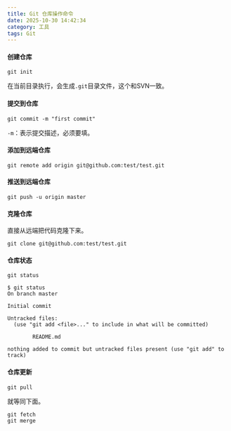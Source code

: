 ```yaml
---
title: Git 仓库操作命令
date: 2025-10-30 14:42:34
category: 工具
tags: Git
---
```


#### 创建仓库


```
git init
```

在当前目录执行，会生成`.git`目录文件，这个和SVN一致。

#### 提交到仓库

```
git commit -m "first commit"
```

`-m`：表示提交描述，必须要填。

#### 添加到远端仓库

```
git remote add origin git@github.com:test/test.git
```


#### 推送到远端仓库


```
git push -u origin master
```

#### 克隆仓库

直接从远端把代码克隆下来。


```
git clone git@github.com:test/test.git
```

#### 仓库状态


```
git status
```

```
$ git status
On branch master

Initial commit

Untracked files:
  (use "git add <file>..." to include in what will be committed)

        README.md

nothing added to commit but untracked files present (use "git add" to track)
```

#### 仓库更新

```
git pull
```
就等同下面。

```
git fetch
git merge
```
